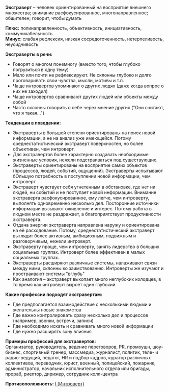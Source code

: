 **Экстраверт** – человек ориентированный на восприятие внешнего множества; внимание расфокусированное, многонаправленное; общителен; говорит, чтобы думать  
  
**Плюс:** полинаправленность, объективность, инициативность, коммуникабельность  
**Минус**: слабая рефлексия, низкая сосредоточенность, нетерпеливость, неусидчивость  
  
**Экстраверты в речи:**  
- Говорят о многом понемногу (вместо того, чтобы глубоко погрузиться в одну тему)
- Мало или почти не рефлексируют. Не склонны глубоко и долго проговаривать свои чувства, мысли, мотивы и т.п.
- Чаще интровертов упоминают о других людях (даже когда вопрос о них не заходил)
- Чаще интровертов сравнивают других людей или объекты между собой
- Часто склонны говорить о себе через мнение других ("Они считают, что я такая...")

**Тенденции в поведении:**  
- Экстраверты в большей степени ориентированы на поиск новой информации, а не на анализ уже имеющейся. Потому среднестатистический экстраверт поверхностен, но более объективен, чем интроверт.
- Для экстравертов более характерно создавать необходимые жизненные условия, нежели подстраиваться под существующие.
- Экстраверты ориентированы на восприятие самих объектов (процессов, людей, событий, ощущений). Экстраверты испытывают бОльшую потребность в поступлении новой информации, чем интроверт.
- Экстраверт чувствует себя угнетенным в обстановке, где нет ни людей, ни событий и не поступает новой информации. Внимание экстраверта расфокусированное, ему легче, чем интроверту, выполнять одновременно несколько дел. Посторонние источники информации вызывают оживление и интерес. Потому работа в людном месте не раздражает, а благоприятствует продуктивности экстраверта.
- Отдача энергии экстраверта направлена наружу и ориентирована на её расходование. Потому, среднестатистический экстраверт выглядит более активным, амбициозным, подвижным и разговорчивым, нежели интроверт.
- Экстраверту проще, чем интроверту, занять лидерство в больших социальных группах. Интроверт более эффективен в малых социальных группах.
- Экстраверты расширяют различные системы, налаживают связи между ними, склонны ко заимствованию. Интроверты же изучают и простраивают системы "вглубь"
- Как аналогия – экстраверт выкопает много неглубоких колодцев, в то время как интроверт выроет один глубокий.

**Какие профессии подходят экстравертам:**  
- Где предполагается взаимодействие с несколькими людьми и желательны новые знакомства  
- Где важно контролировать сразу несколько дел и процессов (например, звонки, встречи, записи)  
- Где необходимо искать и сравнивать много новой информации  
- Где нужно расширять зону влияния  
  
**Примеры профессий для экстравертов:**  
Организатор, руководитель, ведение переговоров, PR, промоушн, шоу-бизнес, спортивный тренер, массмедиа, журналист, политик, теле- и радио-ведущий, педагог, HR и подбор кадров, куратор различных коллективов, переводчик, юрист, военный, полицейский, пожарник, администратор, начальник исполнительного отдела или бригады, прораб, риелтор, дирижер, сотрудник колл-центра

**Противоположность:** [I (Интроверт)](Психология/Соционика/Дихотомии/I%20(Интроверт).md)